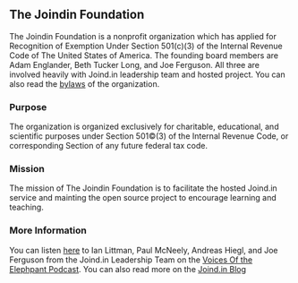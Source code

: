 ## The Joindin Foundation

The Joindin Foundation is a nonprofit organization which has applied for Recognition of Exemption Under Section 501(c)(3) of the Internal Revenue Code of The United States of America. The founding board members are Adam Englander, Beth Tucker Long, and Joe Ferguson. All three are involved heavily with Joind.in leadership team and hosted project. You can also read the [bylaws](/bylaws) of the organization.

### Purpose 

The organization is organized exclusively for charitable, educational, and scientific purposes under Section 501©(3) of the Internal Revenue Code, or corresponding Section of any future federal tax code.

### Mission

The mission of The Joindin Foundation is to facilitate the hosted Joind.in service and mainting the open source project to encourage learning and teaching.

### More Information

You can listen [here](https://voicesoftheelephpant.com/2019/02/26/interview-with-joind-in-maintainers/) to Ian Littman, Paul McNeely, Andreas Hiegl, and Joe Ferguson from the Joind.in Leadership Team on the [Voices Of the Elephpant Podcast](https://voicesoftheelephpant.com/2019/02/26/interview-with-joind-in-maintainers/). You can also read more on the [Joind.in Blog](https://joindin.wordpress.com)